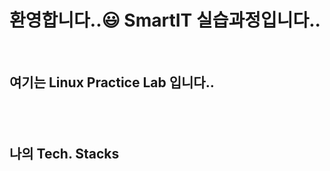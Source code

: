 ## <h1> 환영합니다..😃 SmartIT 실습과정입니다.. </h1>
<p>
</p>
<br />
<h2>여기는 Linux Practice Lab 입니다.. <h2>
<br />
<h2>나의 Tech. Stacks</h2>

